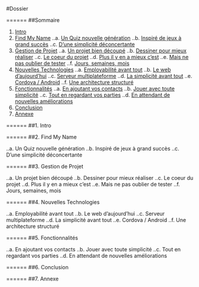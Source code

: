 ﻿#Dossier

======
##Sommaire

1. [Intro](#Intro) 
2. [Find My Name](#FNM) 
..a. [Un Quiz nouvelle génération](#Quiz)
..b. [Inspiré de jeux à grand succès](#Inspiré)
..c. [D’une simplicité déconcertante](#règles)
3. [Gestion de Projet](#G) 
..a. [Un projet bien découpé](#général)
..b. [Dessiner pour mieux réaliser](#dessiner)
..c. [Le coeur du projet](#coeur)
..d. [Plus il y en a mieux c’est](#plus)
..e. [Mais ne pas oublier de tester](#test)
..f. [Jours, semaines, mois](#metho)
4. [Nouvelles Technologies](#N) 
..a. [Employabilité avant tout](#employable)
..b. [Le web d’aujourd’hui](#angular)
..c. [Serveur multiplateforme](#webapi)
..d. [La simplicité avant tout](#orm)
..e. [Cordova / Android](#archi)
..f. [Une architecture structuré](#archi)
5. [Fonctionnalités](#FC) 
..a. [En ajoutant vos contacts](#contact)
..b. [Jouer avec toute simplicité](#jouer)
..c. [Tout en regardant vos parties](#parties)
..d. [En attendant de nouvelles améliorations](#autres)
6. [Conclusion](#C) 
7. [Annexe](#A) 

======
##1. Intro <a id="Intro"></a>

======
##2. Find My Name <a id="FMN"></a>

..a. Un Quiz nouvelle génération <a id="Quiz"></a>
..b. Inspiré de jeux à grand succès <a id="Inspiré"></a>
..c. D’une simplicité déconcertante <a id="règles"></a>

======
##3. Gestion de Projet <a id="G"></a>

..a. Un projet bien découpé <a id="général"></a>
..b. Dessiner pour mieux réaliser <a id="dessiner"></a>
..c. Le coeur du projet <a id="coeur"></a>
..d. Plus il y en a mieux c’est <a id="plus"></a>
..e. Mais ne pas oublier de tester <a id="test"></a>
..f. Jours, semaines, mois <a id="metho"></a>

======
##4. Nouvelles Technologies <a id="N"></a>

..a. Employabilité avant tout <a id="employable"></a>
..b. Le web d’aujourd’hui <a id="angular"></a>
..c. Serveur multiplateforme <a id="webapi"></a>
..d. La simplicité avant tout <a id="orm"></a>
..e. Cordova / Android <a id="android"></a>
..f. Une architecture structuré <a id="archi"></a>

======
##5. Fonctionnalités <a id="FC"></a>

..a. En ajoutant vos contacts <a id="contact"></a>
..b. Jouer avec toute simplicité <a id="jouer"></a>
..c. Tout en regardant vos parties <a id="parties"></a>
..d. En attendant de nouvelles améliorations <a id="autres"></a>

======
##6. Conclusion <a id="C"></a>


======
##7. Annexe <a id="A"></a>
